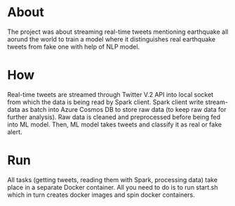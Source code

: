 # About
The project was about streaming real-time tweets mentioning earthquake all aorund the world to train a model where it distinguishes real earthquake tweets from fake one with help of NLP model. 

# How
Real-time tweets are streamed through Twitter V.2 API into local socket from which the data is being read by Spark client. Spark client write stream-data as batch into Azure Cosmos DB to store raw data (to keep raw data for further analysis). 
Raw data is cleaned and preprocessed before being fed into ML model. Then, ML model takes tweets and classify it as real or fake alert. 

# Run 
All tasks (getting tweets, reading them with Spark, processing data) take place in a separate Docker container. All you need to do is to run start.sh  which in turn creates docker images and spin docker containers. 
